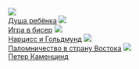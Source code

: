 ![](/books/prose_classic/Герман%20Гессе/Душа%20ребёнка.jpg)  
[Душа ребёнка](/books/prose_classic/Герман%20Гессе/Душа%20ребёнка)
![](/books/prose_classic/Герман%20Гессе/Игра%20в%20бисер.jpg)  
[Игра в бисер](/books/prose_classic/Герман%20Гессе/Игра%20в%20бисер)
![](/books/prose_classic/Герман%20Гессе/Нарцисс%20и%20Гольдмунд.jpg)  
[Нарцисс и Гольдмунд](/books/prose_classic/Герман%20Гессе/Нарцисс%20и%20Гольдмунд)
![](/books/prose_classic/Герман%20Гессе/Паломничество%20в%20страну%20Востока.jpg)  
[Паломничество в страну Востока](/books/prose_classic/Герман%20Гессе/Паломничество%20в%20страну%20Востока)
![](/books/prose_classic/Герман%20Гессе/Петер%20Каменцинд.jpg)  
[Петер Каменцинд](/books/prose_classic/Герман%20Гессе/Петер%20Каменцинд)